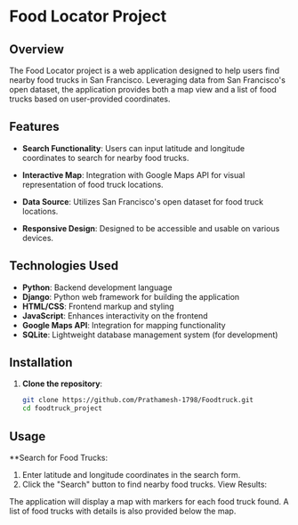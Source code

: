 # Food Locator Project

## Overview

The Food Locator project is a web application designed to help users find nearby food trucks in San Francisco. Leveraging data from San Francisco's open dataset, the application provides both a map view and a list of food trucks based on user-provided coordinates.

## Features

- **Search Functionality**: Users can input latitude and longitude coordinates to search for nearby food trucks.
  
- **Interactive Map**: Integration with Google Maps API for visual representation of food truck locations.
  
- **Data Source**: Utilizes San Francisco's open dataset for food truck locations.
  
- **Responsive Design**: Designed to be accessible and usable on various devices.

## Technologies Used

- **Python**: Backend development language
- **Django**: Python web framework for building the application
- **HTML/CSS**: Frontend markup and styling
- **JavaScript**: Enhances interactivity on the frontend
- **Google Maps API**: Integration for mapping functionality
- **SQLite**: Lightweight database management system (for development)

## Installation

1. **Clone the repository**:
   ```bash
   git clone https://github.com/Prathamesh-1798/Foodtruck.git
   cd foodtruck_project

## Usage
**Search for Food Trucks:

1. Enter latitude and longitude coordinates in the search form.
2. Click the "Search" button to find nearby food trucks.
View Results:

The application will display a map with markers for each food truck found.
A list of food trucks with details is also provided below the map.


   
